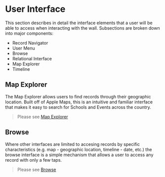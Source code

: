 # User Interface

This section describes in detail the interface elements that a user will be able to access when interacting with the wall. Subsections are broken down into major components:

* Record Navigator
* User Menu
* Browse
* Relational Interface
* Map Explorer
* Timeline


## Map Explorer
The Map Explorer allows users to find records through their geographic location. Built off of Apple Maps, this  is an intuitive and familiar interface that makes it easy to search for Schools and Events across the country.

> Please see [Map Explorer](mapExplorer/mapExplorer.md)

## Browse
Where other interfaces are limited to accesing records by specific characteristics (e.g. map - geographic location, timeline - date, etc.) the browse interface is a simple mechanism that allows a user to access any record with only a few taps.

> Please see [Browse](browse/browse.md)
